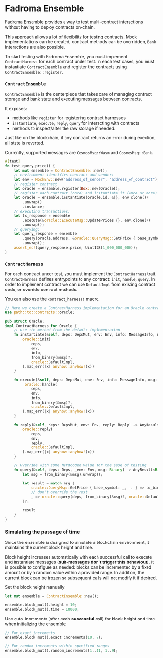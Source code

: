 # Fadroma Ensemble

Fadroma Ensemble provides a way to test multi-contract interactions
without having to deploy contracts on-chain.

This approach allows a lot of flexibility for testing contracts. Mock implementations can be
created, contract methods can be overridden, `Bank` interactions are also possible.

To start testing with Fadroma Ensemble, you must implement `ContractHarness` for each
contract under test. In each test cases, you must instantiate `ContractEnsemble` and
register the contracts using `ContractEnsemble::register`.

### `ContractEnsemble`

`ContractEnsemble` is the centerpiece that takes care of managing contract storage and bank state
and executing messages between contracts.

It exposes:
  * methods like `register` for registering contract harnesses
  * `instantiate`, `execute`, `reply`, `query` for interacting with contracts
  * methods to inspect/alter the raw storage if needed.

Just like on the blockchain, if any contract returns an error during exection,
all state is reverted.

Currently, supported messages are `CosmosMsg::Wasm` and `CosmosMsg::Bank`.

```rust
#[test]
fn test_query_price() {
    let mut ensemble = ContractEnsemble::new();
    // environment identifies contract and sender:
    let env = MockEnv::new("address_of_sender", "address_of_contract");
    // register contract
    let oracle = ensemble.register(Box::new(Oracle));
    // register each contract (once) and instantiate it (once or more)
    let oracle = ensemble.instantiate(oracle.id, &{}, env.clone())
        .unwrap()
        .instance;
    // executing transactions:
    let tx_response = ensemble
        .execute(&oracle::ExecuteMsg::UpdatePrices {}, env.clone())
        .unwrap();
    // querying:
    let query_response = ensemble
        .query(oracle.address, &oracle::QueryMsg::GetPrice { base_symbol: "SCRT".into })
        .unwrap();
    assert_eq!(query_response.price, Uint128(1_000_000_000));
}
```

### `ContractHarness`

For each contract under test, you must implement the `ContractHarness` trait.
`ContractHarness` defines entrypoints to any contract: `init`, `handle`, `query`.
In order to implement contract we can use `DefaultImpl` from existing contract code,
or override contract methods.

You can also use the `contract_harness!` macro.

```rust
// Here we create a ContractHarness implementation for an Oracle contract
use path::to::contracts::oracle;

pub struct Oracle;
impl ContractHarness for Oracle {
    // Use the method from the default implementation
    fn instantiate(&self, deps: DepsMut, env: Env, info: MessageInfo, msg: Binary) -> AnyResult<Response> {
        oracle::init(
            deps,
            env,
            info,
            from_binary(&msg)?,
            oracle::DefaultImpl,
        ).map_err(|x| anyhow::anyhow!(x))
    }

    fn execute(&self, deps: DepsMut, env: Env, info: MessageInfo, msg: Binary) -> AnyResult<Response> {
         oracle::handle(
            deps,
            env,
            info,
            from_binary(&msg)?,
            oracle::DefaultImpl,
        ).map_err(|x| anyhow::anyhow!(x))
    }

    fn reply(&self, deps: DepsMut, env: Env, reply: Reply) -> AnyResult<Response> {
        oracle::reply(
            deps,
            env,
            reply,
            oracle::DefaultImpl,
        ).map_err(|x| anyhow::anyhow!(x))
    }

    // Override with some hardcoded value for the ease of testing
    fn query(&self, deps: Deps, _env: Env, msg: Binary) -> AnyResult<Binary> {
        let msg = from_binary(&msg).unwrap();

        let result = match msg {
            oracle::QueryMsg::GetPrice { base_symbol: _, .. } => to_binary(&Uint128(1_000_000_000)),
            // don't override the rest
            _ => oracle::query(deps, from_binary(&msg)?, oracle::DefaultImpl)
        }?;

        result
    }
}
```

### Simulating the passage of time

Since the ensemble is designed to simulate a blockchain environment, it maintains
the current block height and time.

Block height increases automatically with each successful call to execute and instantiate messages
(**sub-messages don't trigger this behaviour**). It is possible to configure as needed:
blocks can be incremented by a fixed amount or by a random value within a provided range.
In addition, the current block can be frozen so subsequent calls will not modify it if desired.

Set the block height manually:

```rust
let mut ensemble = ContractEnsemble::new();

ensemble.block_mut().height = 10;
ensemble.block_mut().time = 10000;
```

Use auto-increments (after each **successful** call)
for block height and time when initializing the ensemble:

```rust
// For exact increments
ensemble.block_mut().exact_increments(10, 7);

// For random increments within specified ranges
ensemble.block_mut().random_increments(1..11, 1..9);
```
